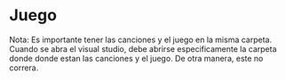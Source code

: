 # Juego
Nota: Es importante tener las canciones y el juego en la misma carpeta.
Cuando se abra el visual studio, debe abrirse especificamente la carpeta donde donde estan las canciones y el juego.
De otra manera, este no correra.
